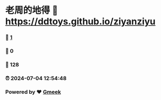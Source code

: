 # 老周的地得 :link: https://ddtoys.github.io/ziyanziyu 
### :page_facing_up: [1](https://ddtoys.github.io/ziyanziyu/tag.html) 
### :speech_balloon: 0 
### :hibiscus: 128 
### :alarm_clock: 2024-07-04 12:54:48 
### Powered by :heart: [Gmeek](https://github.com/Meekdai/Gmeek)
